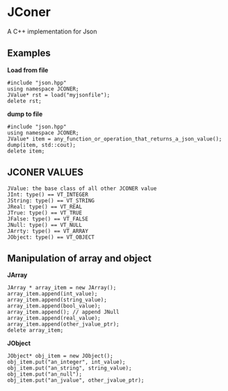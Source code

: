 JConer
======

A C++ implementation for Json

Examples
------
**Load from file**
```
#include "json.hpp"
using namespace JCONER;
JValue* rst = load("myjsonfile");
delete rst;
```

**dump to file**
```
#include "json.hpp"
using namespace JCONER;
JValue* item = any_function_or_operation_that_returns_a_json_value();
dump(item, std::cout);
delete item;
```
JCONER VALUES
------
```
JValue: the base class of all other JCONER value
JInt: type() == VT_INTEGER
JString: type() == VT_STRING
JReal: type() == VT_REAL
JTrue: type() == VT_TRUE
JFalse: type() == VT_FALSE
JNull: type() == VT_NULL
JArrty: type() == VT_ARRAY
JObject: type() == VT_OBJECT
```
Manipulation of array and object
------
**JArray**
```
JArray * array_item = new JArray();
array_item.append(int_value);
array_item.append(string_value);
array_item.append(bool_value);
array_item.append(); // append JNull
array_item.append(real_value);
array_item.append(other_jvalue_ptr);
delete array_item;
```
**JObject**
```
JObject* obj_item = new JObject();
obj_item.put("an_integer", int_value);
obj_item.put("an_string", string_value);
obj_item.put("an_null");
obj_item.put("an_jvalue", other_jvalue_ptr);
```
